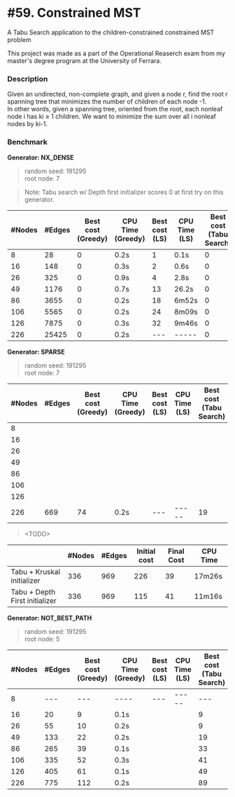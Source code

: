 # #59. Constrained MST
A Tabu Search application to the children-constrained constrained MST problem

This project was made as a part of the Operational Reaserch exam from my master's degree program at the University of Ferrara.

### Description
Given an undirected, non-complete graph, and given a node r, find the root r spanning tree that minimizes the number of children of each node -1.  
In other words, given a spanning tree, oriented from the root, each nonleaf node i has ki ≥ 1 children. We want to minimize the sum over all i nonleaf nodes by ki-1.

### Benchmark

**Generator: NX_DENSE**

> random seed: 191295  
> root node: 7

> Note: Tabu search w/ Depth first initializer scores 0 at first try on this generator.

| #Nodes | #Edges | Best cost (Greedy) | CPU Time (Greedy) | Best cost (LS) | CPU Time (LS) | Best cost (Tabu Search) | CPU Time (Tabu Search) |
|--------|--------|-----|--------|-----|--------|-----|--------|
|      8 |     28 |   0 |   0.2s |   1 |   0.1s |   0 |   0.1s | 
|     16 |    148 |   0 |   0.3s |   2 |   0.6s |   0 |   0.6s |
|     26 |    325 |   0 |   0.9s |   4 |   2.8s |   0 |   1.8s |
|     49 |   1176 |   0 |   0.7s |  13 |  26.2s |   0 |  16.5s |
|     86 |   3655 |   0 |   0.2s |  18 |  6m52s |   0 |   2m8s |
|    106 |   5565 |   0 |   0.2s |  24 |  8m09s |   0 |  4m44s |
|    126 |   7875 |   0 |   0.3s |  32 |  9m46s |   0 |  9m40s |
|    226 |  25425 |   0 |   0.2s | --- |  ----- |   0 | 96m54s |
<!-- N        E    BestGr TimeGr  BestLS TimeLS BestTabu TimeTabu-->


**Generator: SPARSE**

> random seed: 191295  
> root node: 7

| #Nodes | #Edges | Best cost (Greedy) | CPU Time (Greedy) | Best cost (LS) | CPU Time (LS) | Best cost (Tabu Search) | CPU Time (Tabu Search) |
|--------|--------|-----|--------|-----|--------|-----|--------|
|      8 |        |     |        |     |        |     |        |
|     16 |        |     |        |     |        |     |        |
|     26 |        |     |        |     |        |     |        |
|     49 |        |     |        |     |        |     |        |
|     86 |        |     |        |     |        |     |        |
|    106 |        |     |        |     |        |     |        |
|    126 |        |     |        |     |        |     |        |
|    226 |    669 |  74 |   0.2s | --- |  ----- |  19 | 32m17s |

> \<TODO>

|          | #Nodes | #Edges | Initial cost | Final Cost | CPU Time |
|----------|--------|--------|--------------|------------|----------|
| Tabu + Kruskal initializer |        336 | 969 | 226 | 39 | 17m26s | 
| Tabu + Depth First initializer |    336 | 969 | 115 | 41 | 11m16s |


**Generator: NOT_BEST_PATH**

> random seed: 191295  
> root node: 5

| #Nodes | #Edges | Best cost (Greedy) | CPU Time (Greedy) | Best cost (LS) | CPU Time (LS) | Best cost (Tabu Search) | CPU Time (Tabu Search) |
|--------|--------|-----|--------|-----|--------|-----|--------|
|      8 |    --- | --- |   ---- | --- |  ----- | --- |  ----- | 
|     16 |     20 |   9 |   0.1s |     |        |   9 |  11.3s |
|     26 |     55 |  10 |   0.2s |     |        |   9 |  29.5s |
|     49 |    133 |  22 |   0.2s |     |        |  19 |  57.1s |
|     86 |    265 |  39 |   0.1s |     |        |  33 |  2m29s |
|    106 |    335 |  52 |   0.3s |     |        |  41 |  3m32s |
|    126 |    405 |  61 |   0.1s |     |        |  49 |  4m30s |
|    226 |    775 | 112 |   0.2s |     |        |  89 | 11m51s |